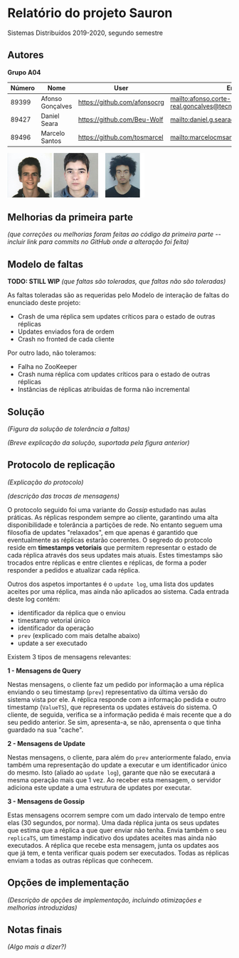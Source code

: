 # Relatório do projeto Sauron

Sistemas Distribuídos 2019-2020, segundo semestre


## Autores

**Grupo A04**

 

| Número | Nome              | User                             | Email                                                     |
| -------|-------------------|----------------------------------| ----------------------------------------------------------|
| 89399  | Afonso Gonçalves  | <https://github.com/afonsocrg>   | <mailto:afonso.corte-real.goncalves@tecnico.ulisboa.pt>   |
| 89427  | Daniel Seara      | <https://github.com/Beu-Wolf>    | <mailto:daniel.g.seara@tecnico.ulisboa.pt>                |
| 89496  | Marcelo Santos    | <https://github.com/tosmarcel>   | <mailto:marcelocmsantos@tecnico.ulisboa.pt>               |

 
![Afonso](ist189399.png) ![Daniel](ist189427.png) ![Marcelo](ist189496.png)

## Melhorias da primeira parte
*(que correções ou melhorias foram feitas ao código da primeira parte -- incluir link para commits no GitHub onde a alteração foi feita)*

## Modelo de faltas
**TODO: STILL WIP**
_(que faltas são toleradas, que faltas não são toleradas)_

As faltas toleradas são as requeridas pelo Modelo de interação de faltas do enunciado deste projeto:

 * Crash de uma réplica sem updates críticos para o estado de outras réplicas
 * Updates enviados fora de ordem
 * Crash no fronted de cada cliente
 
Por outro lado, não toleramos:
 * Falha no ZooKeeper
 * Crash numa réplica com updates críticos para o estado de outras réplicas
 * Instâncias de réplicas atribuídas de forma não incremental

## Solução

_(Figura da solução de tolerância a faltas)_

_(Breve explicação da solução, suportada pela figura anterior)_


## Protocolo de replicação
_(Explicação do protocolo)_

_(descrição das trocas de mensagens)_

O protocolo seguido foi uma variante do _Gossip_ estudado nas aulas práticas. As réplicas respondem sempre ao cliente,
garantindo uma alta disponibilidade e tolerância a partições de rede. No entanto seguem uma filosofia de updates "relaxados",
em que apenas é garantido que eventualmente as réplicas estarão coerentes. O segredo do protocolo reside em **timestamps vetoriais**
que permitem representar o estado de cada réplica através dos seus updates mais atuais. Estes timestamps são trocados entre réplicas
e entre clientes e réplicas, de forma a poder responder a pedidos e atualizar cada réplica.

Outros dos aspetos importantes é o `update log`, uma lista dos updates aceites por uma réplica, mas ainda não aplicados ao
sistema. Cada entrada deste log contém:
* identificador da réplica que o enviou
* timestamp vetorial único
* identificador da operação
* `prev` (explicado com mais detalhe abaixo)
* update a ser executado

Existem 3 tipos de mensagens relevantes:

 **1 - Mensagens de Query**
 
 Nestas mensagens, o cliente faz um pedido por informação a uma réplica enviando o seu timestamp (`prev`) representativo da última
 versão do sistema vista por ele. A réplica responde com a informação pedida e outro timestamp (`ValueTS`), que representa os updates
 estáveis do sistema. O cliente, de seguida, verifica se a informação pedida é mais recente que a do seu pedido anterior. Se sim, apresenta-a,
 se não, aprensenta o que tinha guardado na sua "cache".
 
 **2 - Mensagens de Update**
 
 Nestas mensagens, o cliente, para além do `prev` anteriormente falado, envia também uma representação do update a executar e um identificador
 único do mesmo. Isto (aliado ao `update log`), garante que não se executará a mesma operação mais que
 1 vez. Ao receber esta mensagem, o servidor adiciona este update a uma estrutura de updates por executar.
 
 **3 - Mensagens de Gossip**
 
 Estas mensagens ocorrem sempre com um dado intervalo de tempo entre elas (30 segundos, por norma). Uma dada réplica junta os seus updates que estima 
 que a réplica a que quer enviar não tenha. Envia também o seu `replicaTS`, um timestamp indicativo dos updates aceites mas ainda não executados.
 A réplica que recebe esta mensagem, junta os updates aos que já tem, e tenta verificar quais podem ser executados. Todas as réplicas enviam a todas as 
 outras réplicas que conhecem.


## Opções de implementação

_(Descrição de opções de implementação, incluindo otimizações e melhorias introduzidas)_



## Notas finais

_(Algo mais a dizer?)_
